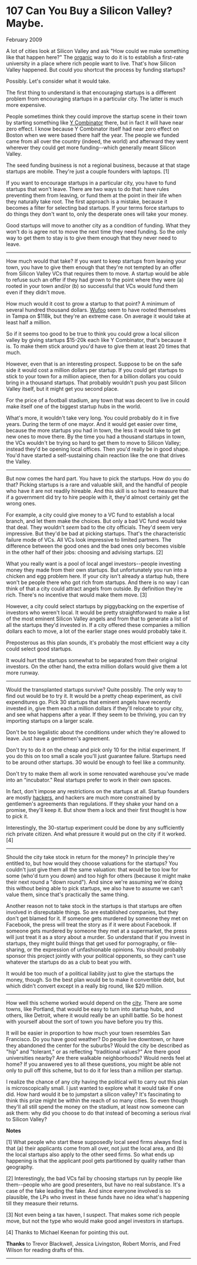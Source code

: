 # 107 Can You Buy a Silicon Valley?  Maybe.


  
 
  
 February 2009   
  
 A lot of cities look at Silicon Valley and ask "How could we make something like that happen here?" The [organic](siliconvalley.html) way to do it is to establish a first-rate university in a place where rich people want to live. That's how Silicon Valley happened. But could you shortcut the process by funding startups?   
  
 Possibly. Let's consider what it would take.   
  
 The first thing to understand is that encouraging startups is a different problem from encouraging startups in a particular city. The latter is much more expensive.   
  
 People sometimes think they could improve the startup scene in their town by starting something like [Y Combinator](http://ycombinator.com) there, but in fact it will have near zero effect. I know because Y Combinator itself had near zero effect on Boston when we were based there half the year. The people we funded came from all over the country (indeed, the world) and afterward they went wherever they could get more funding--which generally meant Silicon Valley.   
  
 The seed funding business is not a regional business, because at that stage startups are mobile. They're just a couple founders with laptops. [1]   
  
 If you want to encourage startups in a particular city, you have to fund startups that won't leave. There are two ways to do that: have rules preventing them from leaving, or fund them at the point in their life when they naturally take root. The first approach is a mistake, because it becomes a filter for selecting bad startups. If your terms force startups to do things they don't want to, only the desperate ones will take your money.   
  
 Good startups will move to another city as a condition of funding. What they won't do is agree not to move the next time they need funding. So the only way to get them to stay is to give them enough that they never need to leave.   
  
 
___  
 
  
 How much would that take? If you want to keep startups from leaving your town, you have to give them enough that they're not tempted by an offer from Silicon Valley VCs that requires them to move. A startup would be able to refuse such an offer if they had grown to the point where they were (a) rooted in your town and/or (b) so successful that VCs would fund them even if they didn't move.   
  
 How much would it cost to grow a startup to that point? A minimum of several hundred thousand dollars. [Wufoo](http://wufoo.com) seem to have rooted themselves in Tampa on $118k, but they're an extreme case. On average it would take at least half a million.   
  
 So if it seems too good to be true to think you could grow a local silicon valley by giving startups $15-20k each like Y Combinator, that's because it is. To make them stick around you'd have to give them at least 20 times that much.   
  
 However, even that is an interesting prospect. Suppose to be on the safe side it would cost a million dollars per startup. If you could get startups to stick to your town for a million apiece, then for a billion dollars you could bring in a thousand startups. That probably wouldn't push you past Silicon Valley itself, but it might get you second place.   
  
 For the price of a football stadium, any town that was decent to live in could make itself one of the biggest startup hubs in the world.   
  
 What's more, it wouldn't take very long. You could probably do it in five years. During the term of one mayor. And it would get easier over time, because the more startups you had in town, the less it would take to get new ones to move there. By the time you had a thousand startups in town, the VCs wouldn't be trying so hard to get them to move to Silicon Valley; instead they'd be opening local offices. Then you'd really be in good shape. You'd have started a self-sustaining chain reaction like the one that drives the Valley.   
  
 
___  
 
  
 But now comes the hard part. You have to pick the startups. How do you do that? Picking startups is a rare and valuable skill, and the handful of people who have it are not readily hireable. And this skill is so hard to measure that if a government did try to hire people with it, they'd almost certainly get the wrong ones.   
  
 For example, a city could give money to a VC fund to establish a local branch, and let them make the choices. But only a bad VC fund would take that deal. They wouldn't _seem_ bad to the city officials. They'd seem very impressive. But they'd be bad at picking startups. That's the characteristic failure mode of VCs. All VCs look impressive to limited partners. The difference between the good ones and the bad ones only becomes visible in the other half of their jobs: choosing and advising startups. [2]   
  
 What you really want is a pool of local angel investors--people investing money they made from their own startups. But unfortunately you run into a chicken and egg problem here. If your city isn't already a startup hub, there won't be people there who got rich from startups. And there is no way I can think of that a city could attract angels from outside. By definition they're rich. There's no incentive that would make them move. [3]   
  
 However, a city could select startups by piggybacking on the expertise of investors who weren't local. It would be pretty straightforward to make a list of the most eminent Silicon Valley angels and from that to generate a list of all the startups they'd invested in. If a city offered these companies a million dollars each to move, a lot of the earlier stage ones would probably take it.   
  
 Preposterous as this plan sounds, it's probably the most efficient way a city could select good startups.   
  
 It would hurt the startups somewhat to be separated from their original investors. On the other hand, the extra million dollars would give them a lot more runway.   
  
 
___  
 
  
 Would the transplanted startups survive? Quite possibly. The only way to find out would be to try it. It would be a pretty cheap experiment, as civil expenditures go. Pick 30 startups that eminent angels have recently invested in, give them each a million dollars if they'll relocate to your city, and see what happens after a year. If they seem to be thriving, you can try importing startups on a larger scale.   
  
 Don't be too legalistic about the conditions under which they're allowed to leave. Just have a gentlemen's agreement.   
  
 Don't try to do it on the cheap and pick only 10 for the initial experiment. If you do this on too small a scale you'll just guarantee failure. Startups need to be around other startups. 30 would be enough to feel like a community.   
  
 Don't try to make them all work in some renovated warehouse you've made into an "incubator." Real startups prefer to work in their own spaces.   
  
 In fact, don't impose any restrictions on the startups at all. Startup founders are mostly [hackers](gba.html), and hackers are much more constrained by gentlemen's agreements than regulations. If they shake your hand on a promise, they'll keep it. But show them a lock and their first thought is how to pick it.   
  
 Interestingly, the 30-startup experiment could be done by any sufficiently rich private citizen. And what pressure it would put on the city if it worked. 
[4]  
 
  
 
___  
 
  
 Should the city take stock in return for the money? In principle they're entitled to, but how would they choose valuations for the startups? You couldn't just give them all the same valuation: that would be too low for some (who'd turn you down) and too high for others (because it might make their next round a "down round"). And since we're assuming we're doing this without being able to pick startups, we also have to assume we can't value them, since that's practically the same thing.   
  
 Another reason not to take stock in the startups is that startups are often involved in disreputable things. So are established companies, but they don't get blamed for it. If someone gets murdered by someone they met on Facebook, the press will treat the story as if it were about Facebook. If someone gets murdered by someone they met at a supermarket, the press will just treat it as a story about a murder. So understand that if you invest in startups, they might build things that get used for pornography, or file-sharing, or the expression of unfashionable opinions. You should probably sponsor this project jointly with your political opponents, so they can't use whatever the startups do as a club to beat you with.   
  
 It would be too much of a political liability just to give the startups the money, though. So the best plan would be to make it convertible debt, but which didn't convert except in a really big round, like $20 million.   
  
 
___  
 
  
 How well this scheme worked would depend on the [city](cities.html). There are some towns, like Portland, that would be easy to turn into startup hubs, and others, like Detroit, where it would really be an uphill battle. So be honest with yourself about the sort of town you have before you try this.   
  
 It will be easier in proportion to how much your town resembles San Francisco. Do you have good weather? Do people live downtown, or have they abandoned the center for the suburbs? Would the city be described as "hip" and "tolerant," or as reflecting "traditional values?" Are there good universities nearby? Are there walkable neighborhoods? Would nerds feel at home? If you answered yes to all these questions, you might be able not only to pull off this scheme, but to do it for less than a million per startup.   
  
 I realize the chance of any city having the political will to carry out this plan is microscopically small. I just wanted to explore what it would take if one did. How hard would it be to jumpstart a silicon valley? It's fascinating to think this prize might be within the reach of so many cities. So even though they'll all still spend the money on the stadium, at least now someone can ask them: why did you choose to do that instead of becoming a serious rival to Silicon Valley?   
  
 
  
 
  
 
  
 
  
 **Notes**   
  
 [1] What people who start these supposedly local seed firms always find is that (a) their applicants come from all over, not just the local area, and (b) the local startups also apply to the other seed firms. So what ends up happening is that the applicant pool gets partitioned by quality rather than geography.   
  
 [2] Interestingly, the bad VCs fail by choosing startups run by people like them--people who are good presenters, but have no real substance. It's a case of the fake leading the fake. And since everyone involved is so plausible, the LPs who invest in these funds have no idea what's happening till they measure their returns.   
  
 [3] Not even being a tax haven, I suspect. That makes some rich people move, but not the type who would make good angel investors in startups.   
  
 [4] Thanks to Michael Keenan for pointing this out.   
  
  **Thanks** to Trevor Blackwell, Jessica Livingston, Robert Morris, and Fred Wilson for reading drafts of this.   
  
 
  
 
  
 
  
 

 
* * *
 

 


